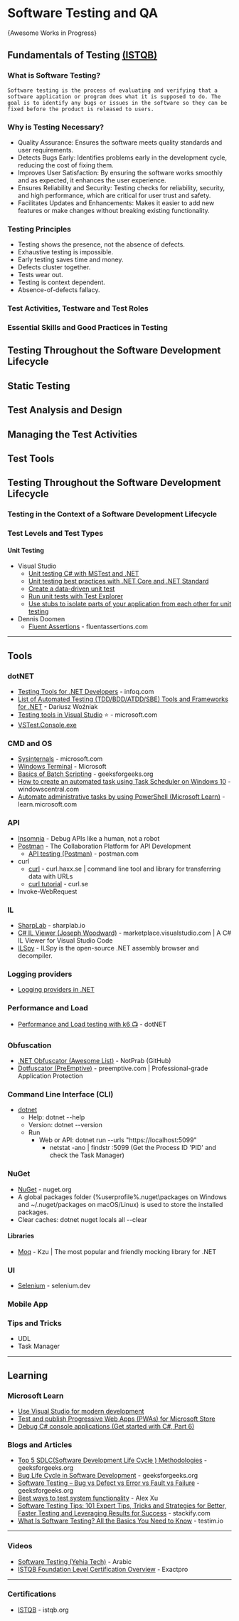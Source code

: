 # Software Testing and QA
{Awesome Works in Progress}


## Fundamentals of Testing [(ISTQB)](https://www.istqb.org/certifications/certified-tester-foundation-level)
### What is Software Testing?
`Software testing is the process of evaluating and verifying that a software application or program does what it is supposed to do. The goal is to identify any bugs or issues in the software so they can be fixed before the product is released to users.`
### Why is Testing Necessary?
* Quality Assurance: Ensures the software meets quality standards and user requirements.
* Detects Bugs Early: Identifies problems early in the development cycle, reducing the cost of fixing them.
* Improves User Satisfaction: By ensuring the software works smoothly and as expected, it enhances the user experience.
* Ensures Reliability and Security: Testing checks for reliability, security, and high performance, which are critical for user trust and safety.
* Facilitates Updates and Enhancements: Makes it easier to add new features or make changes without breaking existing functionality.
### Testing Principles
* Testing shows the presence, not the absence of defects.
* Exhaustive testing is impossible.
*  Early testing saves time and money.
*  Defects cluster together.
*  Tests wear out.
*  Testing is context dependent.
*  Absence-of-defects fallacy.
### Test Activities, Testware and Test Roles
### Essential Skills and Good Practices in Testing
## Testing Throughout the Software Development Lifecycle
## Static Testing
## Test Analysis and Design
## Managing the Test Activities
## Test Tools

## Testing Throughout the Software Development Lifecycle
### Testing in the Context of a Software Development Lifecycle
### Test Levels and Test Types
#### Unit Testing
* Visual Studio 
  - [Unit testing C# with MSTest and .NET](https://learn.microsoft.com/en-us/dotnet/core/testing/unit-testing-with-mstest)
  - [Unit testing best practices with .NET Core and .NET Standard](https://learn.microsoft.com/en-us/dotnet/core/testing/unit-testing-best-practices)
  - [Create a data-driven unit test](https://learn.microsoft.com/en-us/visualstudio/test/how-to-create-a-data-driven-unit-test?view=vs-2022)
  - [Run unit tests with Test Explorer](https://learn.microsoft.com/en-us/visualstudio/test/run-unit-tests-with-test-explorer?view=vs-2022)
  - [Use stubs to isolate parts of your application from each other for unit testing](https://learn.microsoft.com/en-us/visualstudio/test/using-stubs-to-isolate-parts-of-your-application-from-each-other-for-unit-testing?view=vs-2022&tabs=csharp)
* Dennis Doomen
  - [Fluent Assertions](https://fluentassertions.com/) - fluentassertions.com

-----

## Tools

### dotNET
* [Testing Tools for .NET Developers](https://www.infoq.com/research/dotnet-testing-tools/) - infoq.com
* [List of Automated Testing (TDD/BDD/ATDD/SBE) Tools and Frameworks for .NET](https://github.com/dariusz-wozniak/List-of-Testing-Tools-and-Frameworks-for-.NET/blob/master/README.md) - Dariusz Woźniak
* [Testing tools in Visual Studio](https://learn.microsoft.com/en-us/visualstudio/test/) ⭐ - microsoft.com
* [VSTest.Console.exe](https://learn.microsoft.com/en-us/visualstudio/test/vstest-console-options?view=vs-2022)

### CMD and OS
* [Sysinternals](https://learn.microsoft.com/en-us/sysinternals/) - microsoft.com
* [Windows Terminal](https://github.com/microsoft/terminal) - Microsoft
* [Basics of Batch Scripting](https://www.geeksforgeeks.org/basics-of-batch-scripting/) - geeksforgeeks.org
* [How to create an automated task using Task Scheduler on Windows 10](https://www.windowscentral.com/how-create-automated-task-using-task-scheduler-windows-10) - windowscentral.com
* [Automate administrative tasks by using PowerShell (Microsoft Learn)](https://learn.microsoft.com/en-us/training/paths/powershell/) - learn.microsoft.com

### API
* [Insomnia](https://insomnia.rest/) - Debug APIs like a human, not a robot
* [Postman](https://www.getpostman.com/) - The Collaboration Platform for API Development
  * [API testing (Postman)](https://www.postman.com/api-platform/api-testing/) - postman.com
* curl
  - [curl](https://curl.haxx.se/) - curl.haxx.se | command line tool and library for transferring data with URLs
  - [curl tutorial](https://curl.se/docs/tutorial.html) - curl.se
* Invoke-WebRequest

### IL
* [SharpLab](https://sharplab.io/) - sharplab.io
* [C# IL Viewer (Joseph Woodward)](https://marketplace.visualstudio.com/items?itemName=josephwoodward.vscodeilviewer) - marketplace.visualstudio.com | A C# IL Viewer for Visual Studio Code
* [ILSpy](https://github.com/icsharpcode/ILSpy) - ILSpy is the open-source .NET assembly browser and decompiler.

### Logging providers
* [Logging providers in .NET](https://learn.microsoft.com/en-us/dotnet/core/extensions/logging-providers)

### Performance and Load
* [Performance and Load testing with k6 📺](https://www.youtube.com/watch?v=PYHZLCTC7i0) - dotNET
  
### Obfuscation
* [.NET Obfuscator (Awesome List)](https://github.com/NotPrab/.NET-Obfuscator) - NotPrab (GitHub)
* [Dotfuscator (PreEmptive)](https://www.preemptive.com/products/dotfuscator/) - preemptive.com | Professional-grade Application Protection

### Command Line Interface (CLI)
* [dotnet](https://learn.microsoft.com/en-us/dotnet/core/tools/dotnet)
  *  Help: dotnet --help
  *  Version: dotnet --version
  *  Run
     *  Web or API: dotnet run --urls "https://localhost:5099"
        *  netstat -ano | findstr :5099 (Get the Process ID 'PID' and check the Task Manager)
          
### NuGet
* [NuGet](https://www.nuget.org/) - nuget.org
* A global packages folder (%userprofile%\.nuget\packages on Windows and ~/.nuget/packages on macOS/Linux) is used to store the installed packages.
* Clear caches: dotnet nuget locals all --clear
#### Libraries
* [Moq](https://github.com/devlooped/moq) - Kzu | The most popular and friendly mocking library for .NET

 
### UI
* [Selenium](https://www.selenium.dev/) - selenium.dev

### Mobile App

### Tips and Tricks
* UDL
* Task Manager

-----

## Learning

### Microsoft Learn 
* [Use Visual Studio for modern development](https://learn.microsoft.com/en-us/training/paths/visual-studio/)
* [Test and publish Progressive Web Apps (PWAs) for Microsoft Store](https://learn.microsoft.com/en-us/training/modules/publish-pwa-microsoft-store/)
* [Debug C# console applications (Get started with C#, Part 6)](https://learn.microsoft.com/en-us/training/paths/get-started-c-sharp-part-6/)

### Blogs and Articles
* [Top 5 SDLC(Software Development Life Cycle ) Methodologies](https://www.geeksforgeeks.org/top-5-sdlcsoftware-developement-life-cycle-methodologies/?ref=lbp) - geeksforgeeks.org
* [Bug Life Cycle in Software Development](https://www.geeksforgeeks.org/bug-life-cycle-in-software-development/) - geeksforgeeks.org
* [Software Testing – Bug vs Defect vs Error vs Fault vs Failure](https://www.geeksforgeeks.org/software-testing-bug-vs-defect-vs-error-vs-fault-vs-failure/) - geeksforgeeks.org 
* [Best ways to test system functionality](https://twitter.com/alexxubyte/status/1714301732174660078) - Alex Xu
* [Software Testing Tips: 101 Expert Tips, Tricks and Strategies for Better, Faster Testing and Leveraging Results for Success](https://stackify.com/software-testing-tips/) - stackify.com
* [What Is Software Testing? All the Basics You Need to Know](https://www.testim.io/blog/software-testing-basics/) - testim.io

-----

### Videos
* [Software Testing (Yehia Tech)](https://www.youtube.com/watch?v=9NcvjKX-ySk) - Arabic
* [ISTQB Foundation Level Certification Overview](https://www.youtube.com/playlist?list=PL8Ql2_5rYPjjQ62TYjQISsI3CMcxVfIUG) - Exactpro
  
-----
### Certifications
* [ISTQB](https://www.istqb.org) - istqb.org



